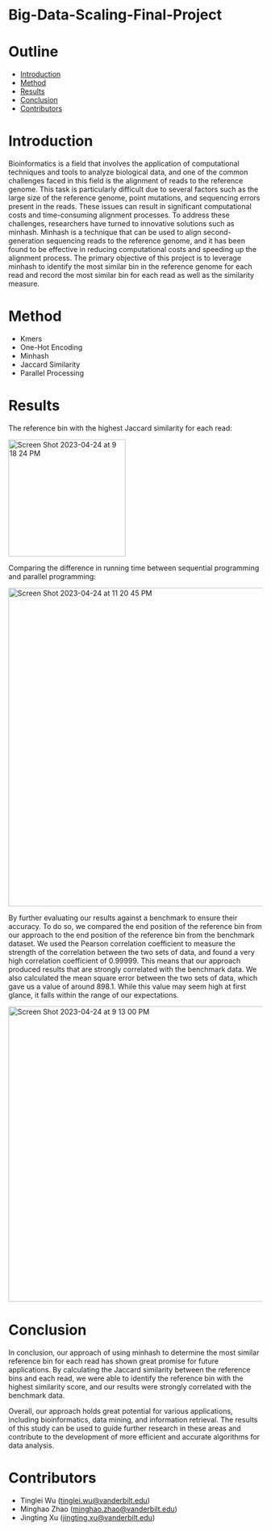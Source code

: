 # Big-Data-Scaling-Final-Project

# Outline
- [Introduction](#introduction)
- [Method](#method)
- [Results](#results)
- [Conclusion](#conclusion)
- [Contributors](#contributors)


# Introduction

Bioinformatics is a field that involves the application of computational techniques and tools to analyze biological data, and one of the common challenges faced in this field is the alignment of reads to the reference genome. This task is particularly difficult due to several factors such as the large size of the reference genome, point mutations, and sequencing errors present in the reads. These issues can result in significant computational costs and time-consuming alignment processes. To address these challenges, researchers have turned to innovative solutions such as minhash. Minhash is a technique that can be used to align second-generation sequencing reads to the reference genome, and it has been found to be effective in reducing computational costs and speeding up the alignment process. The primary objective of this project is to leverage minhash to identify the most similar bin in the reference genome for each read and record the most similar bin for each read as well as the similarity measure.

# Method

- Kmers
- One-Hot Encoding
- Minhash
- Jaccard Similarity
- Parallel Processing

# Results

The reference bin with the highest Jaccard similarity for each read: 

<img width="232" alt="Screen Shot 2023-04-24 at 9 18 24 PM" src="https://user-images.githubusercontent.com/89117508/234158189-d01a43ec-b2b8-483d-8a7d-e58ac7efa276.png">

Comparing the difference in running time between sequential programming and parallel programming: 

<img width="631" alt="Screen Shot 2023-04-24 at 11 20 45 PM" src="https://user-images.githubusercontent.com/89117508/234173710-412b736f-cfb3-453f-b091-83ef32e55e44.png">


By further evaluating our results against a benchmark to ensure their accuracy. To do so, we compared the end position of the reference bin from our approach to the end position of the reference bin from the benchmark dataset. We used the Pearson correlation coefficient to measure the strength of the correlation between the two sets of data, and found a very high correlation coefficient of 0.99999. This means that our approach produced results that are strongly correlated with the benchmark data. We also calculated the mean square error between the two sets of data, which gave us a value of around 898.1. While this value may seem high at first glance, it falls within the range of our expectations.

<img width="585" alt="Screen Shot 2023-04-24 at 9 13 00 PM" src="https://user-images.githubusercontent.com/89117508/234158700-dce1fc8d-38d1-4740-84b2-d3b6478f3c73.png">



# Conclusion

In conclusion, our approach of using minhash to determine the most similar reference bin for each read has shown great promise for future applications. By calculating the Jaccard similarity between the reference bins and each read, we were able to identify the reference bin with the highest similarity score, and our results were strongly correlated with the benchmark data.

Overall, our approach holds great potential for various applications, including bioinformatics, data mining, and information retrieval. The results of this study can be used to guide further research in these areas and contribute to the development of more efficient and accurate algorithms for data analysis.


# Contributors

- Tinglei Wu (tinglei.wu@vanderbilt.edu)
- Minghao Zhao (minghao.zhao@vanderbilt.edu)
- Jingting Xu (jingting.xu@vanderbilt.edu)

